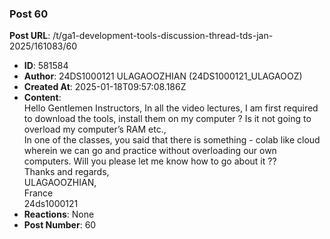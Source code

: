### Post 60
**Post URL**: /t/ga1-development-tools-discussion-thread-tds-jan-2025/161083/60
- **ID**: 581584
- **Author**: 24DS1000121 ULAGAOOZHIAN (24DS1000121_ULAGAOOZ)
- **Created At**: 2025-01-18T09:57:08.186Z
- **Content**:  
  Hello Gentlemen Instructors,
In all the video lectures, I am first required to download the tools, install them on my computer ? Is it not going to overload my computer’s RAM etc.,<br>
In one of the classes, you said that there is something  - colab like cloud wherein we can go and practice without overloading our own computers. Will you please let me know how to go about it ??<br>
Thanks and regards,<br>
ULAGAOOZHIAN,<br>
France<br>
24ds1000121
- **Reactions**: None
- **Post Number**: 60

